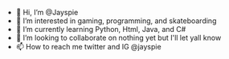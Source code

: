 - 👋 Hi, I’m @Jayspie
- 👀 I’m interested in gaming, programming, and skateboarding
- 🌱 I’m currently learning Python, Html, Java, and C#
- 💞️ I’m looking to collaborate on nothing yet but I'll let yall know
- 📫 How to reach me twitter and IG @jayspie

<!---
Jayspie/Jayspie is a ✨ special ✨ repository because its `README.md` (this file) appears on your GitHub profile.
You can click the Preview link to take a look at your changes.
--->
